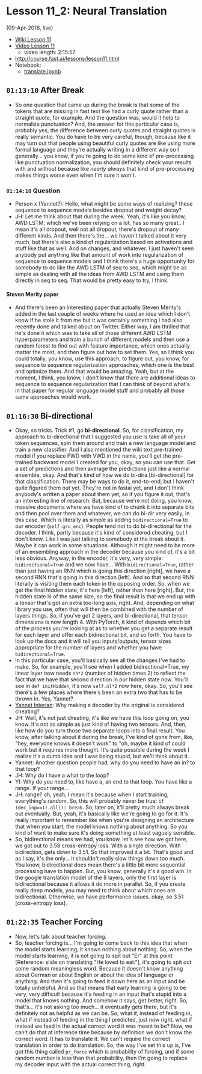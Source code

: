 # Lesson 11_2:  Neural Translation

(09-Apr-2018, live)  

- [Wiki Lesson 11](http://forums.fast.ai/t/part-2-lesson-11-wiki/14699)
- [Video Lesson 11](https://www.youtube.com/watch?v=tY0n9OT5_nA&feature=youtu.be) 
  - video length:  2:15:57
- http://course.fast.ai/lessons/lesson11.html
- Notebook:  
   * [translate.ipynb](https://github.com/fastai/fastai/blob/master/courses/dl2/translate.ipynb)
   
## `01:13:10` After Break
- So one question that came up during the break is that some of the tokens that are missing in fast text like had a curly quote rather than a straight quote, for example.  And the question was, would it help to normalize punctuation?  And, the answer for this particular case is, probably yes, the difference between curly quotes and straight quotes is really semantic.  You do have to be very careful, though, because like it may turn out that people using beautiful curly quotes are like using more formal language and they're actually writing in a different way so I generally... you know, if you're going to do some kind of pre-processing like punctuation normalization, you should definitely check your results with and without because like *nearly always* that kind of pre-processing makes things worse even when I'm sure it won't.

### `01:14:10`  Question
- Person x (Yannet?):  Hello, what might be some ways of realizing? these sequence to sequence models besides dropout and weight decay?
- JH:  Let me think about that during the week. Yeah, it's like you know, AWD LSTM, which we've been relying on a lot, has so many great.. I mean it's all dropout, well not all dropout,  there's dropout of many different kinds. And then there's the... we haven't talked about it very much, but there's also a kind of regularization based on activations and stuff like that as well.  And on changes, and whatever.  I just haven't seen anybody put anything like that amount of work into regularization of sequence to sequence models and I think there's a huge opportunity for somebody to do like the AWD LSTM of seq to seq, which might be as simple as dealing with all the ideas from AWD LSTM and using them directly in seq to seq.  That would be pretty easy to try, I think.  

#### Steven Merity paper
- And there's been an interesting paper that actually Steven Merity's added in the last couple of weeks where he used an idea which I don't know if he stole it from me but it was certainly something I had also recently done and talked about on Twitter.  Either way, I am thrilled that he's done it which was to take all of those different AWD LSTM hyperparameters and train a bunch of different models and then use a random forest to find out with feature importance, which ones actually matter the most, and then figure out how to set them. Yes, so I think you could totally, you know, use this approach, to figure out, you know, for sequence to sequence regularization approaches, which one is the best and optimize them.  And that would be amazing. Yeah, but at the moment, I think, you know, I don't know that there are additional ideas to sequence to sequence regularization that I can think of beyond what's in that paper for regular language model stuff and probably all those same approaches would work.

## `01:16:30` Bi-directional
- Okay, so tricks.  Trick #1, go **bi-directional**.  So, for classification, my approach to bi-directional that I suggested you use is take all of your token sequences, spin them around and train a new language model and train a new classifier. And I also mentioned the wiki text pre-trained model if you replace FWD with VWD in the name, you'll get the pre-trained backward model I created for you, okay, so you can use that.  Get a set of predictions and then average the predictions just like a normal ensemble, okay.  And that's kind of how we do bi-dira [bi-directional] for that classification.  There may be ways to do it, end-to-end, but I haven't quite figured them out yet.  They're not in fastai yet, and I don't think anybody's written a paper about them yet, so if you figure it out, that's an interesting line of research.  But, because we're not doing, you know, massive documents where we have kind of to chunk it into separate bits and then pool over them and whatever, we can do bi-dir very easily, in this case.  Which is literally as simple as adding `bidirectional=True` to our encoder (`self.gru_enc`).  People tend not to do bi-directional for the decoder.  I think, partly because it's kind of considered cheating, but I don't know.  Like I was just talking to somebody at the break about it.  Maybe it can work in some situations.  Although it might need to be more of an ensembling approach in the decoder because you kind of, it's a bit less obvious.  Anyway, in the encoder, it's very, very simple:  `bidirectional=True` and we now have... With `bidirectional=True`, rather than just having an RNN which is going this direction [right], we have a second RNN that's going in this direction [left].  And so that second RNN literally is visiting them each token in the opposing order.  So, when we get the final hidden state, it's here [left], rather than here [right].  But, the hidden state is of the same size, so the final result is that we end up with a tensor that's got an extra too-long axis, right.  And, depending on what library you use, often that will then be combined with the number of layers things.  So, if you've got 2 layers, and bi-directional, that tensor dimensions is now length 4.  With PyTorch, it kind of depends which bit of the process you're looking at as to whether you get a separate result for each layer and offer each bidirectional bit, and so forth.  You have to look up the docs and it will tell you inputs/outputs, tensor sizes appropriate for the number of layers and whether you have `bidirectional=True`.
- In this particular case, you'll basically see all the changes I've had to make.  So, for example, you'll see when I added bidirectional=True, my linear layer now needs `nh*2` (number of hidden times 2) to reflect the fact that we have that second direction in our hidden state now.  You'll see in `def initHidden`, it's now  `self.nl*2` now here, okay. So, you'll see there's a few places where there's been an extra two that has to be thrown in.  Yes, Yannet?
- [Yannet Interian](https://www.linkedin.com/in/interian/): Why making a decoder by the original is considered cheating?  
- JH:  Well, it's not just cheating, it's like we have this loop going on, you know.  It's not as simple as just kind of having two tensors.  And, then, like how do you turn those two separate loops into a final result.  You know, after talking about it during the break, I've kind of gone from, like, "hey, everyone knows it doesn't work" to "oh, maybe it kind of could work but it requires more thought.  It's quite possible during the week I realize it's a dumb idea and I was being stupid, but we'll think about it.
- Yannet:  Another question people had, why do you need to have an in? to that loop?
- JH:  Why do I have a what to the loop?
- YI:  Why do you need to, like have a, an end to that loop.  You have like a range.  If your range...
- JH:  range? oh, yeah, I mean it's because when I start training, everything's random.  So, this will probably never be true:  `if (dec_inp==1).all(): break`. So, later on, it'll pretty much always break out eventually.  But, yeah, it's basically like we're going to go for it.  It's really important to remember like when you're designing an architecture that when you start, the model knows nothing about anything.  So you kind of want to make sure it's doing something at least vaguely sensible.
- So, bidirectional means we had, you know, let's see how we got here, we got out to 3.58 cross-entropy loss.  With a single direction.  With bidirection, gets down to 3.51. So that improved it a bit.  That's good and as I say, it's the only... it shouldn't really slow things down too much.  You know, bidirectional does mean there's a little bit more sequential processing have to happen.  But, you know, generally it's a good win.  In the google translation model of the 8 layers, only the first layer is bidirectional because it allows it do more in parallel. So, if you create really deep models, you may need to think about which ones are bidirectional.  Otherwise, we have performance issues. okay, so 3.51 [cross-entropy loss].

## `01:22:35` Teacher Forcing
- Now, let's talk about teacher forcing.
- So, teacher forcing is... I'm going to come back to this idea that when the model starts learning, it knows nothing about nothing. So, when the model starts learning, it is not going to spit out "Er" at this point [Reference:  slide on translating "He loved to eat."], it's going to spit out some random meaningless word. Because it doesn't know anything about German or about English or about the idea of language or anything.  And then it's going to feed it down here as an input and be totally unhelpful.  And so that means that early learning is going to be very, very difficult because it's feeding in an input that's stupid into a model that knows nothing.  And somehow it says, get better, right.  So, that's... it's not asking too much... it eventually gets there, but it's definitely not as helpful as we can be.  So, what if, instead of feeding in, what if instead of feeding in the thing I predicted, just now right, what if instead we feed in the actual correct word it was meant to be?  Now, we can't do that at inference time because by definition we don't know the correct word. It has to translate it.  We can't require the correct translation in order to do translation.  So, the way I've set this up is, I've got this thing called `pr_force` which is probability of forcing, and if some random number is less than that probability, then I'm going to replace my decoder input with the actual correct thing, right.  
